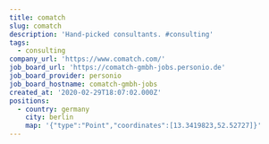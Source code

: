 ```yaml
---
title: comatch
slug: comatch
description: 'Hand-picked consultants. #consulting'
tags:
  - consulting
company_url: 'https://www.comatch.com/'
job_board_url: 'https://comatch-gmbh-jobs.personio.de'
job_board_provider: personio
job_board_hostname: comatch-gmbh-jobs
created_at: '2020-02-29T18:07:02.000Z'
positions:
  - country: germany
    city: berlin
    map: '{"type":"Point","coordinates":[13.3419823,52.52727]}'
---
```


